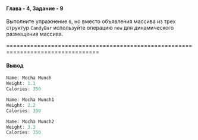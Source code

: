 #### Глава - 4, Задание - 9 ####

Выполните упражнение ```б```, но вместо объявления массива из трех структур 
```CandyBar``` используйте операцию ```new``` для динамического размещения массива. 

=================================================================================
#### Вывод ####
```objectivec
Name: Mocha Munch
Weight: 1.1
Calories: 350

Name: Mocha Munch1
Weight: 2.2
Calories: 350

Name: Mocha Munch2
Weight: 3.3
Calories: 350
```
